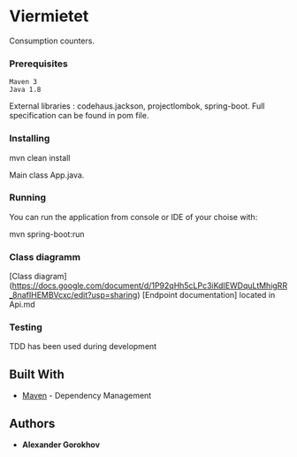 # Viermietet

Consumption counters.


### Prerequisites

```
Maven 3
Java 1.8
```
External libraries : codehaus.jackson, projectlombok, spring-boot. Full specification can be found in pom file.

### Installing

mvn clean install

Main class App.java.

### Running
You can run the application from console or IDE of your choise with:

mvn spring-boot:run

### Class diagramm

[Class diagram] (https://docs.google.com/document/d/1P92qHh5cLPc3iKdIEWDquLtMhigRR_8nafIHEMBVcxc/edit?usp=sharing)
[Endpoint documentation] located in Api.md

### Testing
TDD has been used during development

## Built With

* [Maven](https://maven.apache.org/) - Dependency Management

## Authors

* **Alexander Gorokhov**



